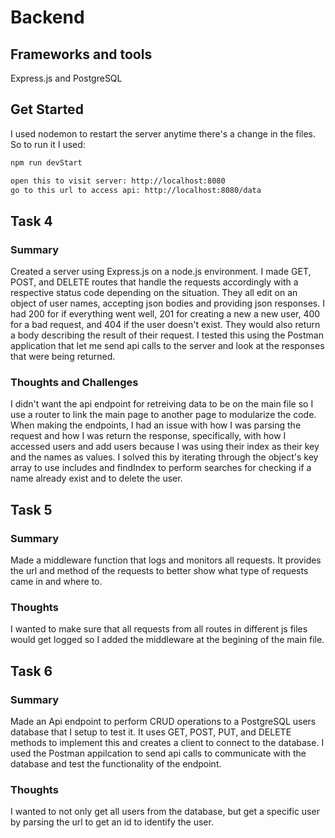 # Backend

## Frameworks and tools
Express.js and PostgreSQL

## Get Started
I used nodemon to restart the server anytime there's a change in the files. So to run it I used:

```bash
npm run devStart

open this to visit server: http://localhost:8080
go to this url to access api: http://localhost:8080/data
```



## Task 4

### Summary
Created a server using Express.js on a node.js environment. I made GET, POST, and DELETE routes that handle the requests accordingly with a respective status code depending on the situation. They all edit on an object of user names, accepting json bodies and providing json responses. I had 200 for if everything went well, 201 for creating a new a new user, 400 for a bad request, and 404 if the user doesn't exist. They would also return a body describing the result of their request. I tested this using the Postman application that let me send api calls to the server and look at the responses that were being returned.

### Thoughts and Challenges
I didn't want the api endpoint for retreiving data to be on the main file so I use a router to link the main page to another page to modularize the code. When making the endpoints, I had an issue with how I was parsing the request and how I was return the response, specifically, with how I accessed users and add users because I was using their index as their key and the names as values. I solved this by iterating through the object's key array to use includes and findIndex to perform searches for checking if a name already exist and to delete the user.


## Task 5

### Summary
Made a middleware function that logs and monitors all requests. It provides the url and method of the requests to better show what type of requests came in and where to.

### Thoughts
I wanted to make sure that all requests from all routes in different js files would get logged so I added the middleware at the begining of the main file.

## Task 6

### Summary

Made an Api endpoint to perform CRUD operations to a PostgreSQL users database that I setup to test it. It uses GET, POST, PUT, and DELETE methods to implement this and creates a client to connect to the database. I used the Postman appilcation to send api calls to communicate with the database and test the functionality of the endpoint.

### Thoughts
I wanted to not only get all users from the database, but get a specific user by parsing the url to get an id to identify the user.
